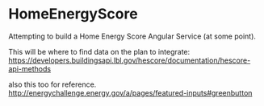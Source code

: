 HomeEnergyScore
===============

Attempting to build a Home Energy Score Angular Service (at some point).


This will be where to find data on the plan to integrate:
https://developers.buildingsapi.lbl.gov/hescore/documentation/hescore-api-methods


also this too for reference.
http://energychallenge.energy.gov/a/pages/featured-inputs#greenbutton
